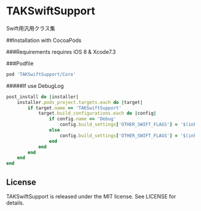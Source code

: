 TAKSwiftSupport
===========

Swift用汎用クラス集

##Installation with CocoaPods

###Requirements
requires iOS 8 & Xcode7.3

###Podfile
```ruby
pod 'TAKSwiftSupport/Core'
```

#####If use DebugLog
```ruby
post_install do |installer|
    installer.pods_project.targets.each do |target|
        if target.name == 'TAKSwiftSupport'
            target.build_configurations.each do |config|
                if config.name == 'Debug'
                    config.build_settings['OTHER_SWIFT_FLAGS'] = '$(inherited) -D DEBUG -D COCOAPODS'
                else
                    config.build_settings['OTHER_SWIFT_FLAGS'] = '$(inherited) -D COCOAPODS'
                end
            end
        end
    end
end
```

License
---

TAKSwiftSupport is released under the MIT license. See LICENSE for details.

